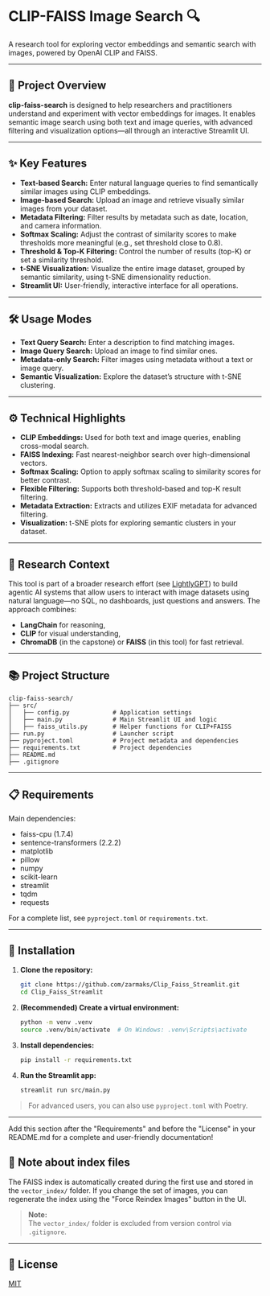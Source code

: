 # CLIP-FAISS Image Search 🔍

A research tool for exploring vector embeddings and semantic search with images, powered by OpenAI CLIP and FAISS.

---

## 🧭 Project Overview

**clip-faiss-search** is designed to help researchers and practitioners understand and experiment with vector embeddings for images. It enables semantic image search using both text and image queries, with advanced filtering and visualization options—all through an interactive Streamlit UI.

---

## ✨ Key Features

- **Text-based Search:** Enter natural language queries to find semantically similar images using CLIP embeddings.
- **Image-based Search:** Upload an image and retrieve visually similar images from your dataset.
- **Metadata Filtering:** Filter results by metadata such as date, location, and camera information.
- **Softmax Scaling:** Adjust the contrast of similarity scores to make thresholds more meaningful (e.g., set threshold close to 0.8).
- **Threshold & Top-K Filtering:** Control the number of results (top-K) or set a similarity threshold.
- **t-SNE Visualization:** Visualize the entire image dataset, grouped by semantic similarity, using t-SNE dimensionality reduction.
- **Streamlit UI:** User-friendly, interactive interface for all operations.

---

## 🛠️ Usage Modes

- **Text Query Search:** Enter a description to find matching images.
- **Image Query Search:** Upload an image to find similar ones.
- **Metadata-only Search:** Filter images using metadata without a text or image query.
- **Semantic Visualization:** Explore the dataset’s structure with t-SNE clustering.

---

## ⚙️ Technical Highlights

- **CLIP Embeddings:** Used for both text and image queries, enabling cross-modal search.
- **FAISS Indexing:** Fast nearest-neighbor search over high-dimensional vectors.
- **Softmax Scaling:** Option to apply softmax scaling to similarity scores for better contrast.
- **Flexible Filtering:** Supports both threshold-based and top-K result filtering.
- **Metadata Extraction:** Extracts and utilizes EXIF metadata for advanced filtering.
- **Visualization:** t-SNE plots for exploring semantic clusters in your dataset.

---

## 🧪 Research Context

This tool is part of a broader research effort (see [LightlyGPT](https://github.com/zarmaks/LightlyGPT)) to build agentic AI systems that allow users to interact with image datasets using natural language—no SQL, no dashboards, just questions and answers. The approach combines:

- **LangChain** for reasoning,
- **CLIP** for visual understanding,
- **ChromaDB** (in the capstone) or **FAISS** (in this tool) for fast retrieval.

---

## 📚 Project Structure

```
clip-faiss-search/
├── src/
│   ├── config.py            # Application settings
│   ├── main.py              # Main Streamlit UI and logic
│   ├── faiss_utils.py       # Helper functions for CLIP+FAISS
├── run.py                   # Launcher script
├── pyproject.toml           # Project metadata and dependencies
├── requirements.txt         # Project dependencies
├── README.md
├── .gitignore
```

---

## 📋 Requirements

Main dependencies:

- faiss-cpu (1.7.4)
- sentence-transformers (2.2.2)
- matplotlib
- pillow
- numpy
- scikit-learn
- streamlit
- tqdm
- requests

For a complete list, see `pyproject.toml` or `requirements.txt`.

---
## 🚀 Installation

1. **Clone the repository:**
   ```bash
   git clone https://github.com/zarmaks/Clip_Faiss_Streamlit.git
   cd Clip_Faiss_Streamlit
   ```

2. **(Recommended) Create a virtual environment:**
   ```bash
   python -m venv .venv
   source .venv/bin/activate  # On Windows: .venv\Scripts\activate
   ```

3. **Install dependencies:**
   ```bash
   pip install -r requirements.txt
   ```

4. **Run the Streamlit app:**
   ```bash
   streamlit run src/main.py
   ```

> For advanced users, you can also use `pyproject.toml` with Poetry.

---

Add this section after the "Requirements" and before the "License" in your README.md for a complete and user-friendly documentation!

## 📝 Note about index files

The FAISS index is automatically created during the first use and stored in the `vector_index/` folder. If you change the set of images, you can regenerate the index using the "Force Reindex Images" button in the UI.

> **Note:**  
> The `vector_index/` folder is excluded from version control via `.gitignore`.

---

## 📄 License

[MIT](LICENSE)
